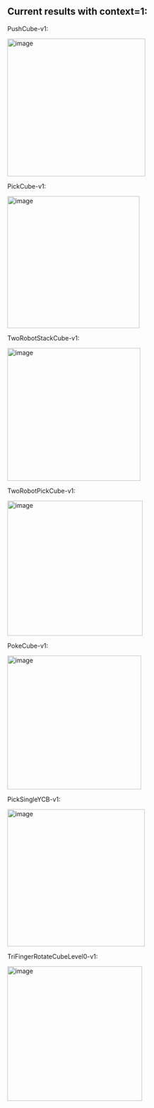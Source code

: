 ## Current results with context=1: 

PushCube-v1:

<img width="312" alt="image" src="https://github.com/user-attachments/assets/431fd1e9-8066-4afd-b244-6f38ea999ae2" />


PickCube-v1:

<img width="299" alt="image" src="https://github.com/user-attachments/assets/2767d3c0-de25-4abf-b43c-5ab5c8334771" />


TwoRobotStackCube-v1:

<img width="301" alt="image" src="https://github.com/user-attachments/assets/f9766dd7-765b-4162-a1a5-b65c4d8eee50" />

TwoRobotPickCube-v1:

<img width="306" alt="image" src="https://github.com/user-attachments/assets/1d215dcc-368f-45c3-8ac4-852064bf7f07" />


PokeCube-v1:

<img width="303" alt="image" src="https://github.com/user-attachments/assets/aa63a9f5-8fc4-4863-9a10-c2e6b2a184ac" />

PickSingleYCB-v1:

<img width="311" alt="image" src="https://github.com/user-attachments/assets/123178af-50fd-4e9f-a241-c8159ec3a4f3" />

TriFingerRotateCubeLevel0-v1:

<img width="305" alt="image" src="https://github.com/user-attachments/assets/cc22a18b-994b-42d0-abd2-46c94e0bb2e7" />
